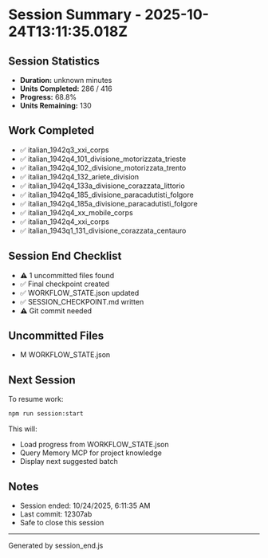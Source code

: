 # Session Summary - 2025-10-24T13:11:35.018Z

## Session Statistics

- **Duration:** unknown minutes
- **Units Completed:** 286 / 416
- **Progress:** 68.8%
- **Units Remaining:** 130

## Work Completed

- ✅ italian_1942q3_xxi_corps
- ✅ italian_1942q4_101_divisione_motorizzata_trieste
- ✅ italian_1942q4_102_divisione_motorizzata_trento
- ✅ italian_1942q4_132_ariete_division
- ✅ italian_1942q4_133a_divisione_corazzata_littorio
- ✅ italian_1942q4_185_divisione_paracadutisti_folgore
- ✅ italian_1942q4_185a_divisione_paracadutisti_folgore
- ✅ italian_1942q4_xx_mobile_corps
- ✅ italian_1942q4_xxi_corps
- ✅ italian_1943q1_131_divisione_corazzata_centauro

## Session End Checklist

- ⚠️  1 uncommitted files found
- ✅ Final checkpoint created
- ✅ WORKFLOW_STATE.json updated
- ✅ SESSION_CHECKPOINT.md written
- ⚠️  Git commit needed

## Uncommitted Files

- M WORKFLOW_STATE.json

## Next Session

To resume work:

```bash
npm run session:start
```

This will:
- Load progress from WORKFLOW_STATE.json
- Query Memory MCP for project knowledge
- Display next suggested batch

## Notes

- Session ended: 10/24/2025, 6:11:35 AM
- Last commit: 12307ab
- Safe to close this session

---

Generated by session_end.js
